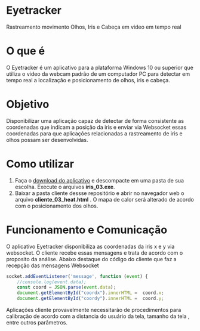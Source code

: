 # Eyetracker
 Rastreamento movimento Olhos, Iris e Cabeça em video em tempo real
 
 # O que é
 O Eyetracker é um aplicativo para a plataforma Windows 10 ou superior que utiliza o video da webcam padrão de um computador PC para detectar em tempo real a localização e posicionamento de olhos, iris e cabeça.
 
 # Objetivo
 Disponibilizar uma aplicação capaz de detectar de forma consistente as coordenadas que indicam a posição da iris e enviar via Websocket essas coordenadas para que aplicações relacionadas a rastreamento de iris e olhos possam ser desenvolvidas.
 
 # Como utilizar
 1. Faça o [download do aplicativo](https://drive.google.com/file/d/13OyVgbxjL2u83hq-EpMZI8DVMiaD3qnL/view?usp=sharing) e descompacte em uma pasta de sua escolha. Execute o arquivos **iris_03.exe**. 
 2. Baixar a pasta cliente dessse repositório e abrir no navegador web o arquivo **cliente_03_heat.html** . O mapa de calor será alterado de acordo com o posicionamento dos olhos.

# Funcionamento e Comunicação
O aplicativo Eyetracker disponibiliza as coordenadas da iris x e y via websocket. O cliente recebe essas mensagens e trata de acordo com o proposito da análise. Abaixo destaque do código do cliente que faz a recepção das mensagens Websocket

```javascript
socket.addEventListener('message', function (event) { 
    //console.log(event.data);  
	const coord = JSON.parse(event.data);
    document.getElementById("coordx").innerHTML =  coord.x;
	document.getElementById("coordy").innerHTML =  coord.y;
```
Aplicações cliente provavelmente necessitarão de procedimentos para calibração de acordo com a distancia do usuário da tela, tamanho da tela , entre outros parâmetros.

